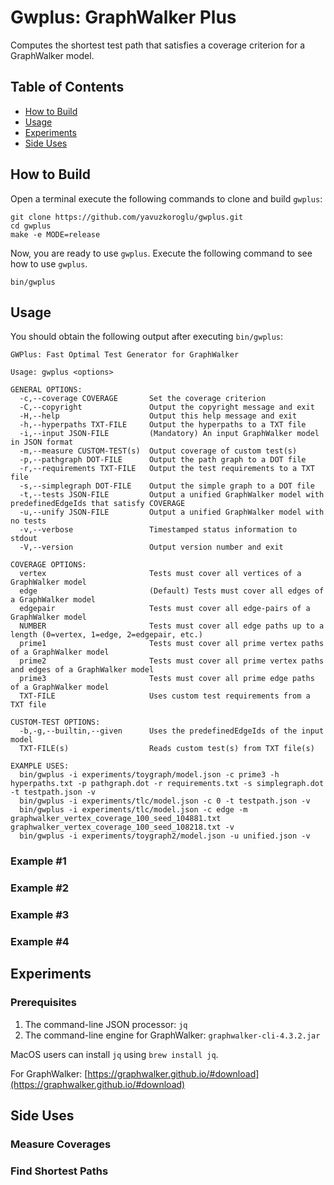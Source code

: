 # Gwplus: GraphWalker Plus

Computes the shortest test path that satisfies a coverage criterion for a GraphWalker model.

## Table of Contents

* [How to Build](#how-to-build)
* [Usage](#usage)
* [Experiments](#experiments)
* [Side Uses](#side-uses)

## How to Build

Open a terminal execute the following commands to clone and build `gwplus`:

```
git clone https://github.com/yavuzkoroglu/gwplus.git
cd gwplus
make -e MODE=release
```

Now, you are ready to use `gwplus`. Execute the following command to see how to use `gwplus`.

```
bin/gwplus
```

## Usage

You should obtain the following output after executing `bin/gwplus`:

```
GWPlus: Fast Optimal Test Generator for GraphWalker

Usage: gwplus <options>

GENERAL OPTIONS:
  -c,--coverage COVERAGE       Set the coverage criterion
  -C,--copyright               Output the copyright message and exit
  -H,--help                    Output this help message and exit
  -h,--hyperpaths TXT-FILE     Output the hyperpaths to a TXT file
  -i,--input JSON-FILE         (Mandatory) An input GraphWalker model in JSON format
  -m,--measure CUSTOM-TEST(s)  Output coverage of custom test(s)
  -p,--pathgraph DOT-FILE      Output the path graph to a DOT file
  -r,--requirements TXT-FILE   Output the test requirements to a TXT file
  -s,--simplegraph DOT-FILE    Output the simple graph to a DOT file
  -t,--tests JSON-FILE         Output a unified GraphWalker model with predefinedEdgeIds that satisfy COVERAGE
  -u,--unify JSON-FILE         Output a unified GraphWalker model with no tests
  -v,--verbose                 Timestamped status information to stdout
  -V,--version                 Output version number and exit

COVERAGE OPTIONS:
  vertex                       Tests must cover all vertices of a GraphWalker model
  edge                         (Default) Tests must cover all edges of a GraphWalker model
  edgepair                     Tests must cover all edge-pairs of a GraphWalker model
  NUMBER                       Tests must cover all edge paths up to a length (0=vertex, 1=edge, 2=edgepair, etc.)
  prime1                       Tests must cover all prime vertex paths of a GraphWalker model
  prime2                       Tests must cover all prime vertex paths and edges of a GraphWalker model
  prime3                       Tests must cover all prime edge paths of a GraphWalker model
  TXT-FILE                     Uses custom test requirements from a TXT file

CUSTOM-TEST OPTIONS:
  -b,-g,--builtin,--given      Uses the predefinedEdgeIds of the input model
  TXT-FILE(s)                  Reads custom test(s) from TXT file(s)

EXAMPLE USES:
  bin/gwplus -i experiments/toygraph/model.json -c prime3 -h hyperpaths.txt -p pathgraph.dot -r requirements.txt -s simplegraph.dot -t testpath.json -v
  bin/gwplus -i experiments/tlc/model.json -c 0 -t testpath.json -v
  bin/gwplus -i experiments/tlc/model.json -c edge -m graphwalker_vertex_coverage_100_seed_104881.txt graphwalker_vertex_coverage_100_seed_108218.txt -v
  bin/gwplus -i experiments/toygraph2/model.json -u unified.json -v
```

### Example #1

### Example #2

### Example #3

### Example #4

## Experiments

### Prerequisites

1. The command-line JSON processor: `jq`
2. The command-line engine for GraphWalker: `graphwalker-cli-4.3.2.jar`

MacOS users can install `jq` using `brew install jq`.

For GraphWalker: [https://graphwalker.github.io/#download](https://graphwalker.github.io/#download)

## Side Uses

### Measure Coverages

### Find Shortest Paths

